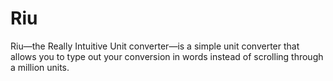 Riu
============

Riu—the Really Intuitive Unit converter—is a simple unit converter that allows you to type out your conversion in words instead of scrolling through a million units.
